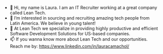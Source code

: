 - 👋 Hi, my name is Laura. I am an IT Recruiter working at a great company called Lean Tech.
- 👀 I’m interested in sourcing and recruiting amazing tech people from Latin America. We believe in young talent!
- 🌱 At Lean Tech we specialize in providing highly productive and efficient Software Development Solutions for US-based companies.
- 📫 If you wanna know more about Lean Tech and our opportunities. Reach me by: https://www.linkedin.com/in/lauracamachol/

<!---
lauramcamachol/lauramcamachol is a ✨ special ✨ repository because its `README.md` (this file) appears on your GitHub profile.
You can click the Preview link to take a look at your changes.
--->
